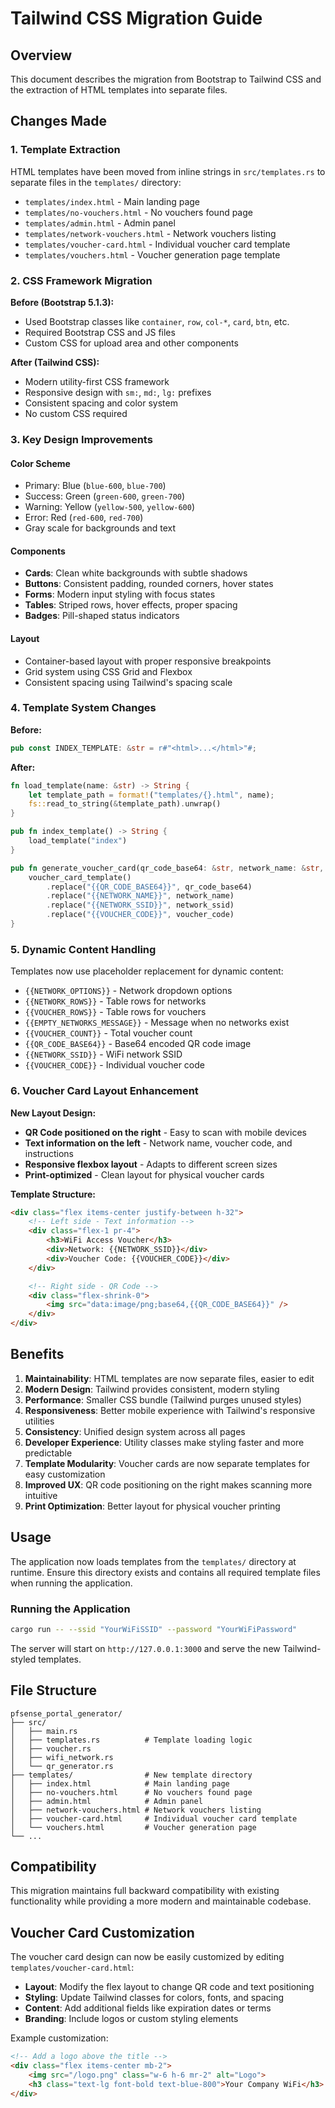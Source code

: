 # Tailwind CSS Migration Guide

## Overview

This document describes the migration from Bootstrap to Tailwind CSS and the extraction of HTML templates into separate files.

## Changes Made

### 1. Template Extraction

HTML templates have been moved from inline strings in `src/templates.rs` to separate files in the `templates/` directory:

- `templates/index.html` - Main landing page
- `templates/no-vouchers.html` - No vouchers found page
- `templates/admin.html` - Admin panel
- `templates/network-vouchers.html` - Network vouchers listing
- `templates/voucher-card.html` - Individual voucher card template
- `templates/vouchers.html` - Voucher generation page template

### 2. CSS Framework Migration

**Before (Bootstrap 5.1.3):**
- Used Bootstrap classes like `container`, `row`, `col-*`, `card`, `btn`, etc.
- Required Bootstrap CSS and JS files
- Custom CSS for upload area and other components

**After (Tailwind CSS):**
- Modern utility-first CSS framework
- Responsive design with `sm:`, `md:`, `lg:` prefixes
- Consistent spacing and color system
- No custom CSS required

### 3. Key Design Improvements

#### Color Scheme
- Primary: Blue (`blue-600`, `blue-700`)
- Success: Green (`green-600`, `green-700`)
- Warning: Yellow (`yellow-500`, `yellow-600`)
- Error: Red (`red-600`, `red-700`)
- Gray scale for backgrounds and text

#### Components
- **Cards**: Clean white backgrounds with subtle shadows
- **Buttons**: Consistent padding, rounded corners, hover states
- **Forms**: Modern input styling with focus states
- **Tables**: Striped rows, hover effects, proper spacing
- **Badges**: Pill-shaped status indicators

#### Layout
- Container-based layout with proper responsive breakpoints
- Grid system using CSS Grid and Flexbox
- Consistent spacing using Tailwind's spacing scale

### 4. Template System Changes

**Before:**
```rust
pub const INDEX_TEMPLATE: &str = r#"<html>...</html>"#;
```

**After:**
```rust
fn load_template(name: &str) -> String {
    let template_path = format!("templates/{}.html", name);
    fs::read_to_string(&template_path).unwrap()
}

pub fn index_template() -> String {
    load_template("index")
}

pub fn generate_voucher_card(qr_code_base64: &str, network_name: &str, network_ssid: &str, voucher_code: &str) -> String {
    voucher_card_template()
        .replace("{{QR_CODE_BASE64}}", qr_code_base64)
        .replace("{{NETWORK_NAME}}", network_name)
        .replace("{{NETWORK_SSID}}", network_ssid)
        .replace("{{VOUCHER_CODE}}", voucher_code)
}
```

### 5. Dynamic Content Handling

Templates now use placeholder replacement for dynamic content:

- `{{NETWORK_OPTIONS}}` - Network dropdown options
- `{{NETWORK_ROWS}}` - Table rows for networks
- `{{VOUCHER_ROWS}}` - Table rows for vouchers
- `{{EMPTY_NETWORKS_MESSAGE}}` - Message when no networks exist
- `{{VOUCHER_COUNT}}` - Total voucher count
- `{{QR_CODE_BASE64}}` - Base64 encoded QR code image
- `{{NETWORK_SSID}}` - WiFi network SSID
- `{{VOUCHER_CODE}}` - Individual voucher code

### 6. Voucher Card Layout Enhancement

**New Layout Design:**
- **QR Code positioned on the right** - Easy to scan with mobile devices
- **Text information on the left** - Network name, voucher code, and instructions
- **Responsive flexbox layout** - Adapts to different screen sizes
- **Print-optimized** - Clean layout for physical voucher cards

**Template Structure:**
```html
<div class="flex items-center justify-between h-32">
    <!-- Left side - Text information -->
    <div class="flex-1 pr-4">
        <h3>WiFi Access Voucher</h3>
        <div>Network: {{NETWORK_SSID}}</div>
        <div>Voucher Code: {{VOUCHER_CODE}}</div>
    </div>

    <!-- Right side - QR Code -->
    <div class="flex-shrink-0">
        <img src="data:image/png;base64,{{QR_CODE_BASE64}}" />
    </div>
</div>
```

## Benefits

1. **Maintainability**: HTML templates are now separate files, easier to edit
2. **Modern Design**: Tailwind provides consistent, modern styling
3. **Performance**: Smaller CSS bundle (Tailwind purges unused styles)
4. **Responsiveness**: Better mobile experience with Tailwind's responsive utilities
5. **Consistency**: Unified design system across all pages
6. **Developer Experience**: Utility classes make styling faster and more predictable
7. **Template Modularity**: Voucher cards are now separate templates for easy customization
8. **Improved UX**: QR code positioning on the right makes scanning more intuitive
9. **Print Optimization**: Better layout for physical voucher printing

## Usage

The application now loads templates from the `templates/` directory at runtime. Ensure this directory exists and contains all required template files when running the application.

### Running the Application

```bash
cargo run -- --ssid "YourWiFiSSID" --password "YourWiFiPassword"
```

The server will start on `http://127.0.0.1:3000` and serve the new Tailwind-styled templates.

## File Structure

```
pfsense_portal_generator/
├── src/
│   ├── main.rs
│   ├── templates.rs          # Template loading logic
│   ├── voucher.rs
│   ├── wifi_network.rs
│   └── qr_generator.rs
├── templates/                # New template directory
│   ├── index.html            # Main landing page
│   ├── no-vouchers.html      # No vouchers found page
│   ├── admin.html            # Admin panel
│   ├── network-vouchers.html # Network vouchers listing
│   ├── voucher-card.html     # Individual voucher card template
│   └── vouchers.html         # Voucher generation page
└── ...
```

## Compatibility

This migration maintains full backward compatibility with existing functionality while providing a more modern and maintainable codebase.

## Voucher Card Customization

The voucher card design can now be easily customized by editing `templates/voucher-card.html`:

- **Layout**: Modify the flex layout to change QR code and text positioning
- **Styling**: Update Tailwind classes for colors, fonts, and spacing
- **Content**: Add additional fields like expiration dates or terms
- **Branding**: Include logos or custom styling elements

Example customization:
```html
<!-- Add a logo above the title -->
<div class="flex items-center mb-2">
    <img src="/logo.png" class="w-6 h-6 mr-2" alt="Logo">
    <h3 class="text-lg font-bold text-blue-800">Your Company WiFi</h3>
</div>
```
